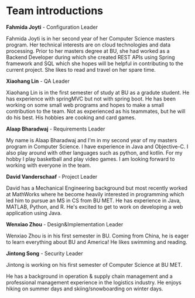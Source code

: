 # Team introductions

**Fahmida Joyti** - Configuration Leader

Fahmida Joyti is in her second year of her Computer Science masters program. Her technical interests are on cloud
technologies and data processing. Prior to her masters degree at BU, she had worked as a Backend Developer during which
she created REST APIs using Spring framework and SQL which she hopes will be helpful in contributing to the current
project. She likes to read and travel on her spare time.

**Xiaohang Lin** - QA Leader

Xiaohang Lin is in the first semester of study at BU as a gradute student. He has experience with springMVC but not with
spring boot. He has been working on some small web programs and hopes to make a small contribution to the team. Not as
experienced as his teammates, but he will do his best. His hobbies are cooking and card games.

**Alaap Bharadwaj** - Requirements Leader

My name is Alaap Bharadwaj and I'm in my second year of my masters program in Computer Science. I have experience in
Java and Objective-C. I also play around with other languages such as python, and kotlin. For my hobby I play basketball
and play video games. I am looking forward to working with everyone in the team.

**David Vanderschaaf** - Project Leader

David has a Mechanical Engineering background but most recently worked at MathWorks where he become heavily interested
in programming which led him to pursue an MS in CS from BU MET. He has experience in Java, MATLAB, Python, and R. He's
excited to get to work on developing a web application using Java.

**Wenxiao Zhou** - Design&Implementation Leader

Wenxiao Zhou is in his first semester in BU. Coming from China, he is eager to learn everything about BU and America!
He likes swimming and reading.

**Jintong Song** - Security Leader

Jintong is working on his first semester of Computer Science at BU MET.

He has a background in operation & supply chain management and a professional management experience in the logistics industry.
He enjoys hiking on summer days and skiing/snowboarding on winter days.

